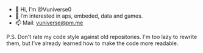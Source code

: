 - 👋 Hi, I’m @Vuniverse0
- 👀 I’m interested in aps, embeded, data and games.
- 📫 Mail: vuniverse@pm.me

P.S. Don't rate my code style against old repositories. I'm too lazy to rewrite them, but I've already learned how to make the code more readable.
<!---
Vuniverse0/Vuniverse0 is a ✨ special ✨ repository because its `README.md` (this file) appears on your GitHub profile.
You can click the Preview link to take a look at your changes.
--->
